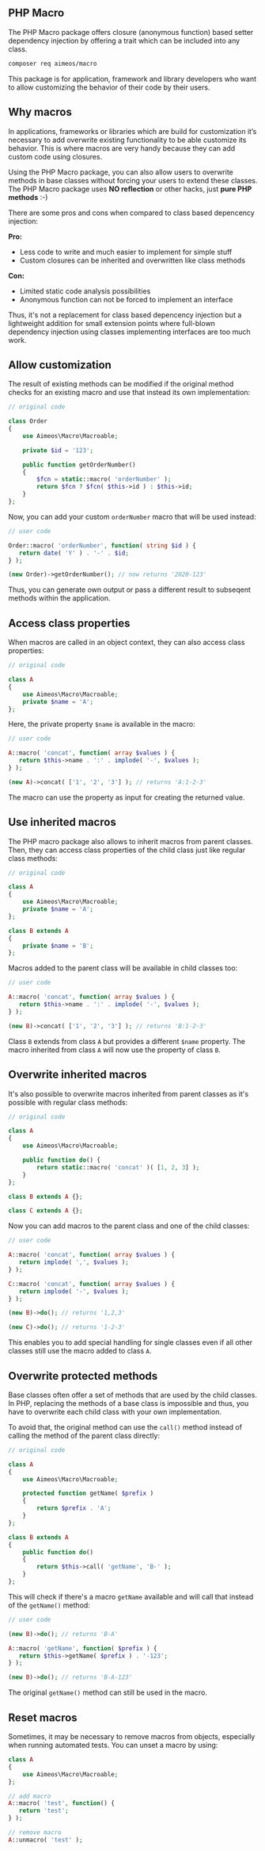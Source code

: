 ## PHP Macro

The PHP Macro package offers closure (anonymous function) based setter dependency
injection by offering a trait which can be included into any class.

```bash
composer req aimeos/macro
```

This package is for application, framework and library developers who want to
allow customizing the behavior of their code by their users.

## Why macros

In applications, frameworks or libraries which are build for customization it’s
necessary to add overwrite existing functionality to be able customize its
behavior. This is where macros are very handy because they can add custom code
using closures.

Using the PHP Macro package, you can also allow users to overwrite methods in
base classes without forcing your users to extend these classes. The PHP Macro
package uses **NO reflection** or other hacks, just **pure PHP methods** :-)

There are some pros and cons when compared to class based depencency injection:

**Pro:**

* Less code to write and much easier to implement for simple stuff
* Custom closures can be inherited and overwritten like class methods

**Con:**

* Limited static code analysis possibilities
* Anonymous function can not be forced to implement an interface

Thus, it's not a replacement for class based depencency injection but a lightweight
addition for small extension points where full-blown dependency injection using
classes implementing interfaces are too much work.

## Allow customization

The result of existing methods can be modified if the original method checks
for an existing macro and use that instead its own implementation:

```php
// original code

class Order
{
    use Aimeos\Macro\Macroable;

    private $id = '123';

    public function getOrderNumber()
    {
        $fcn = static::macro( 'orderNumber' );
        return $fcn ? $fcn( $this->id ) : $this->id;
    }
};
```

Now, you can add your custom `orderNumber` macro that will be used instead:

```php
// user code

Order::macro( 'orderNumber', function( string $id ) {
   return date( 'Y' ) . '-' . $id;
} );

(new Order)->getOrderNumber(); // now returns '2020-123'
```

Thus, you can generate own output or pass a different result to subseqent methods
within the application.

## Access class properties

When macros are called in an object context, they can also access class properties:

```php
// original code

class A
{
    use Aimeos\Macro\Macroable;
    private $name = 'A';
};
```

Here, the private property `$name` is available in the macro:

```php
// user code

A::macro( 'concat', function( array $values ) {
   return $this->name . ':' . implode( '-', $values );
} );

(new A)->concat( ['1', '2', '3'] ); // returns 'A:1-2-3'
```

The macro can use the property as input for creating the returned value.

## Use inherited macros

The PHP macro package also allows to inherit macros from parent classes. Then,
they can access class properties of the child class just like regular class
methods:

```php
// original code

class A
{
    use Aimeos\Macro\Macroable;
    private $name = 'A';
};

class B extends A
{
    private $name = 'B';
};
```

Macros added to the parent class will be available in child classes too:

```php
// user code

A::macro( 'concat', function( array $values ) {
   return $this->name . ':' . implode( '-', $values );
} );

(new B)->concat( ['1', '2', '3'] ); // returns 'B:1-2-3'
```

Class `B` extends from class `A` but provides a different `$name` property. The
macro inherited from class `A` will now use the property of class `B`.


## Overwrite inherited macros

It's also possible to overwrite macros inherited from parent classes as it's
possible with regular class methods:

```php
// original code

class A
{
    use Aimeos\Macro\Macroable;

    public function do() {
        return static::macro( 'concat' )( [1, 2, 3] );
    }
};

class B extends A {};

class C extends A {};
```

Now you can add macros to the parent class and one of the child classes:

```php
// user code

A::macro( 'concat', function( array $values ) {
   return implode( ',', $values );
} );

C::macro( 'concat', function( array $values ) {
   return implode( '-', $values );
} );

(new B)->do(); // returns '1,2,3'

(new C)->do(); // returns '1-2-3'
```

This enables you to add special handling for single classes even if all other
classes still use the macro added to class `A`.

## Overwrite protected methods

Base classes often offer a set of methods that are used by the child classes.
In PHP, replacing the methods of a base class is impossible and thus, you have
to overwrite each child class with your own implementation.

To avoid that, the original method can use the `call()` method instead of calling
the method of the parent class directly:

```php
// original code

class A
{
    use Aimeos\Macro\Macroable;

    protected function getName( $prefix )
    {
        return $prefix . 'A';
    }
};

class B extends A
{
    public function do()
    {
        return $this->call( 'getName', 'B-' );
    }
};
```

This will check if there's a macro `getName` available and will call that instead
of the `getName()` method:

```php
// user code

(new B)->do(); // returns 'B-A'

A::macro( 'getName', function( $prefix ) {
   return $this->getName( $prefix ) . '-123';
} );

(new B)->do(); // returns 'B-A-123'
```

The original `getName()` method can still be used in the macro.

## Reset macros

Sometimes, it may be necessary to remove macros from objects, especially when
running automated tests. You can unset a macro by using:

```php
class A
{
    use Aimeos\Macro\Macroable;
};

// add macro
A::macro( 'test', function() {
   return 'test';
} );

// remove macro
A::unmacro( 'test' );
```
